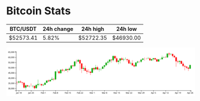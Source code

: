 # Bitcoin Stats

BTC/USDT|24h change|24h high|24h low|
|---|---|---|---|
|$52573.41|5.82%|$52722.35|$46930.00|

<img src="./chart.svg">
